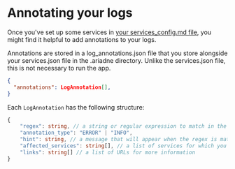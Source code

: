 # Annotating your logs

Once you've set up some services in [your services_config.md file](services_config.md), you might find it helpful to add annotations to your logs.

Annotations are stored in a log_annotations.json file that you store alongside your services.json file in the .ariadne directory. Unlike the services.json file, this is not necessary to run the app.

```json
{
  "annotations": LogAnnotation[],
}
```

Each `LogAnnotation` has the following structure:

```typescript
{
    "regex": string, // a string or regular expression to match in the logs
    "annotation_type": "ERROR" | "INFO",
    "hint": string, // a message that will appear when the regex is matched
    "affected_services": string[], // a list of services for which you would like to match. These should correspond with the names in the services.json file
    "links": string[] // a list of URLs for more information
}
```